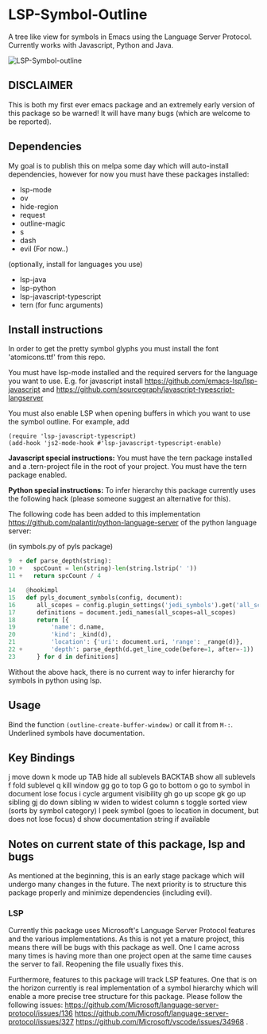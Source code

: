 # LSP-Symbol-Outline
A tree like view for symbols in Emacs using the Language Server Protocol. Currently works with Javascript, Python and Java.

![LSP-Symbol-outline](https://i.imgur.com/mpDgD3Y.png)

## DISCLAIMER
This is both my first ever emacs package and an extremely early version of this package so be warned! It will have many bugs (which are welcome to be reported).

## Dependencies

My goal is to publish this on melpa some day which will auto-install dependencies, however for now you must have these packages installed:

* lsp-mode
* ov
* hide-region
* request
* outline-magic
* s
* dash
* evil (For now..)

(optionally, install for languages you use)
* lsp-java
* lsp-python
* lsp-javascript-typescript
* tern (for func arguments)

## Install instructions

In order to get the pretty symbol glyphs you must install the font 'atomicons.ttf' from this repo.

You must have lsp-mode installed and the required servers for the language you want to use. 
E.g. for javascript install https://github.com/emacs-lsp/lsp-javascript and https://github.com/sourcegraph/javascript-typescript-langserver

You must also enable LSP when opening buffers in which you want to use the symbol outline. For example, add

```emacs-lisp
(require 'lsp-javascript-typescript)
(add-hook 'js2-mode-hook #'lsp-javascript-typescript-enable)
```

**Javascript special instructions:**
You must have the tern package installed and a .tern-project file in the root of your project. You must have the tern package enabled.

**Python special instructions:**
To infer hierarchy this package currently uses the following hack (please someone suggest an alternative for this).

The following code has been added to this implementation https://github.com/palantir/python-language-server of the python language server:

(in symbols.py of pyls package)
```python
9  + def parse_depth(string):
10 +   spcCount = len(string)-len(string.lstrip(' '))
11 +   return spcCount / 4

14   @hookimpl
15   def pyls_document_symbols(config, document):
16      all_scopes = config.plugin_settings('jedi_symbols').get('all_scopes', True)
17      definitions = document.jedi_names(all_scopes=all_scopes)
18      return [{
19          'name': d.name,
20          'kind': _kind(d),
21          'location': {'uri': document.uri, 'range': _range(d)},
22 +        'depth': parse_depth(d.get_line_code(before=1, after=-1))
23      } for d in definitions]
```
Without the above hack, there is no current way to infer hierarchy for symbols in python using lsp.

## Usage

Bind the function `(outline-create-buffer-window)` or call it from `M-:`.
Underlined symbols have documentation.

## Key Bindings

j move down
k mode up
TAB hide all sublevels
BACKTAB show all sublevels
f fold sublevel
q kill window
gg go to top
G go to bottom
o go to symbol in document lose focus
i cycle argument visibility
gh go up scope
gk go up sibling
gj do down sibling
w widen to widest column
s toggle sorted view (sorts by symbol category)
l peek symbol (goes to location in document, but does not lose focus)
d show documentation string if available

## Notes on current state of this package, lsp and bugs

As mentioned at the beginning, this is an early stage package which will undergo many changes in the future. The next priority is to structure this package properly and minimize dependencies (including evil). 

### LSP

Currently this package uses Microsoft's Language Server Protocol features and the various implementations. As this is not yet a mature project, this means there will be bugs with this package as well. One I came across many times is having more than one project open at the same time causes the server to fail. Reopening the file usually fixes this. 

Furthermore, features to this package will track LSP features. One that is on the horizon currently is real implementation of a symbol hierarchy which will enable a more precise tree structure for this package. Please follow the following issues: https://github.com/Microsoft/language-server-protocol/issues/136 https://github.com/Microsoft/language-server-protocol/issues/327 https://github.com/Microsoft/vscode/issues/34968 .


